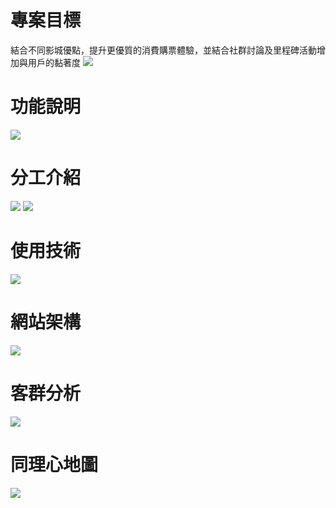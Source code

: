 # 專案目標
結合不同影城優點，提升更優質的消費購票體驗，並結合社群討論及里程碑活動增加與用戶的黏著度
![](https://github.com/Tracy-fronted-designer/comesee/assets/135206258/365ad517-0587-4b04-8eda-112e8927d01a)


# 功能說明
![](https://github.com/Tracy-fronted-designer/comesee/assets/135206258/a81719da-9cba-4d8e-a5e6-f28f16709acd)

# 分工介紹
![](https://github.com/Tracy-fronted-designer/comesee/assets/135206258/7d4e03d5-b93c-48f3-84d9-d9583b716b31)
![](https://github.com/Tracy-fronted-designer/comesee/assets/135206258/e7027e17-9a9f-4d8b-bf38-68aadd5e6675)

# 使用技術
![](https://github.com/Tracy-fronted-designer/comesee/assets/135206258/22104ebc-c8ec-45bd-84af-75fa17d6db25)

# 網站架構
![](https://github.com/Tracy-fronted-designer/comesee/assets/135206258/fa729214-7143-4504-9e9d-40d84ac493eb)

# 客群分析
![](https://github.com/Tracy-fronted-designer/comesee/assets/135206258/dfba6161-c14b-49d4-91a7-ac006c87cfb9)

# 同理心地圖
![](https://github.com/Tracy-fronted-designer/comesee/assets/135206258/69b315f4-952b-4f89-a3d7-ab3a8ed2636a)

